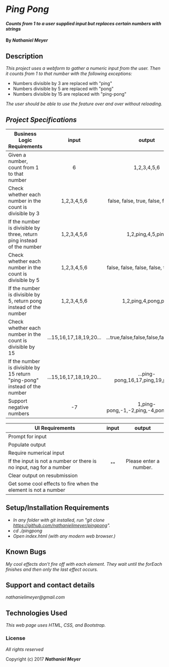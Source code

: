 # _Ping Pong_

#### _Counts from 1 to a user supplied input but replaces certain numbers with strings_

#### By _**Nathaniel Meyer**_

## Description

_This project uses a webform to gather a numeric input from the user. Then it counts from 1 to that number with the following exceptions:_

* Numbers divisible by 3 are replaced with "ping"
* Numbers divisible by 5 are replaced with "pong"
* Numbers divisible by 15 are replaced with "ping-pong"

_The user should be able to use the feature over and over without reloading._

## _Project Specifications_

|Business Logic Requirements|input|output|
|-----------|:---:|:----:|
|Given a number, count from 1 to that number|6|1,2,3,4,5,6|
|Check whether each number in the count is divisible by 3|1,2,3,4,5,6|false, false, true, false, false, true|
|If the number is divisible by three, return ping instead of the number|1,2,3,4,5,6|1,2,ping,4,5,ping|
|Check whether each number in the count is divisible by 5|1,2,3,4,5,6|false, false, false, false, true, false|
|If the number is divisible by 5, return pong instead of the number|1,2,3,4,5,6|1,2,ping,4,pong,ping|
|Check whether each number in the count is divisible by 15|...15,16,17,18,19,20...|...true,false,false,false,false,false...|
|If the number is divisible by 15 return "ping-pong" instead of the number|...15,16,17,18,19,20...|...ping-pong,16,17,ping,19,pong...|
|Support negative numbers|-7|1,ping-pong,-1,-2,ping,-4,pong,ping,-7|

|UI Requirements|input|output|
|-----------|:---:|:----:|
|Prompt for input|||
|Populate output|||
|Require numerical input|||
|If the input is not a number or there is no input, nag for a number|""|Please enter a number.|
|Clear output on resubmission|||
|Get some cool effects to fire when the element is not a number|||

## Setup/Installation Requirements

* _In any folder with git installed, run "git clone https://github.com/nathanielimeyer/pingpong"._
* _cd ./pingpong_
* _Open index.html (with any modern web browser.)_

## Known Bugs

_My cool effects don't fire off with each element. They wait until the forEach finishes and then only the last effect occurs._

## Support and contact details

_nathanielimeyer@gmail.com_

## Technologies Used

_This web page uses HTML, CSS, and Bootstrap._

### License

*All rights reserved*

Copyright (c) 2017 **_Nathaniel Meyer_**
